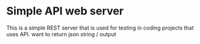 # Simple API web server

This is a simple REST server that is used for testing in coding projects that uses API.
want to return json string / output
